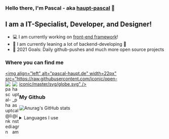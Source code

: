 ### Hello there, I'm Pascal - aka [haupt-pascal][website] 👋

## I am a IT-Specialist, Developer, and Designer! 
- 💻 I am currently working on [front-end framework][website]!
- 💪 I am currently leaning a lot of backend-developing 👏
- 🥅 2021 Goals: Daily github-pushes and much more open source projects

### Where you can find me

[<img align="left" alt="pascal-haupt.de" width=22px" src="https://raw.githubusercontent.com/iconic/open-iconic/master/svg/globe.svg" />][website]
[<img align="left" alt="pascal-haupt@linkedin" width="22px" src="https://www.linkedin.com/in/pascal-haupt-b6406719b/" />][linkedin]
[<img align="left" alt="haupt_pascal@instagram" width="22px" src="https://www.instagram.com/haupt_pascal/" />][instagram]

### My Github

![Anurag's GitHub stats](https://github-readme-stats.vercel.app/api?username=haupt-pascal&count_private=true)

<details>
    <summary>Languages I use</summary>
    <br />
    <a href="https://profile.codersrank.io/user/haupt-pascal/">
        <img src="https://cr-skills-chart-widget.azurewebsites.net/api/api?username=haupt-pascal&padding=30">
    </a>
</details>

[website]: https://pascal-haupt.eu
[linkedin]: https://www.linkedin.com/in/pascal-haupt-b6406719b/
[instagram]: https://www.instagram.com/haupt_pascal/
